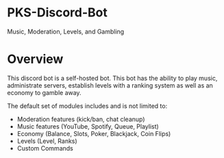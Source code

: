 # PKS-Discord-Bot
  
Music, Moderation, Levels, and Gambling

# Overview
This discord bot is a self-hosted bot. This bot has the ability to play music, administrate servers, establish levels with a ranking system as well as an economy to gamble away. 

The default set of modules includes and is not limited to:
* Moderation features (kick/ban, chat cleanup)
* Music features (YouTube, Spotify, Queue, Playlist)
* Economy (Balance, Slots, Poker, Blackjack, Coin Flips)
* Levels (Level, Ranks)
* Custom Commands 
